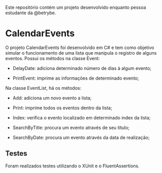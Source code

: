Este repositório contém um projeto desenvolvido enquanto pessoa estudante da @betrybe.

# CalendarEvents

O projeto CalendarEvents foi desenvolvido em C# e tem como objetivo simular o funcionamento de uma lista que manipula o registro de alguns eventos. Possui os métodos na classe Event:

- DelayDate: adiciona determinado número de dias à algum evento;

- PrintEvent: imprime as informações de determinado evento;

Na classe EventList, há os métodos:

- Add: adiciona um novo evento a lista;

- Print: imprime todos os eventos dentro da lista;

- Index: verifica o evento localizado em determinado index da lista;

- SearchByTitle: procura um evento através de seu título;

- SearchByDate: procura um evento através da data de realização;

## Testes

Foram realizados testes utilizando o XUnit e o FluentAssertions.